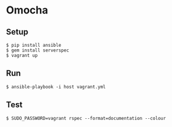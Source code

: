 Omocha
======

Setup
-----

    $ pip install ansible
    $ gem install serverspec
    $ vagrant up

Run
----

    $ ansible-playbook -i host vagrant.yml

Test
----

    $ SUDO_PASSWORD=vagrant rspec --format=documentation --colour
